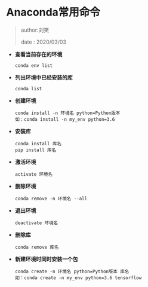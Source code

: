 # Anaconda常用命令

> author:刘笑
>
> date    : 2020/03/03

- **查看当前存在的环境**

  ```
  conda env list
  ```

- **列出环境中已经安装的库**

  ```
  conda list
  ```

- **创建环境**

  ```
  conda install -n 环境名 python=Python版本
  如：conda install -n my_env python=3.6
  ```

- **安装库**

  ```
  conda install 库名
  pip install 库名
  ```

- **激活环境**

  ```
  activate 环境名
  ```

- **删除环境**

  ```
  conda remove -n 环境名 --all
  ```

- **退出环境**

  ```
  deactivate 环境名
  ```

- **删除库**

  ```
  conda remove 库名
  ```

- **新建环境时同时安装一个包**

  ```
  conda create -n 环境名 python=Python版本 库名
  如：conda create -n my_env python=3.6 tensorflow
  ```

  